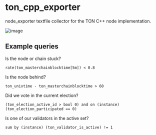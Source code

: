 # ton_cpp_exporter

node_exporter textfile collector for the TON C++ node implementation.

![image](https://user-images.githubusercontent.com/859697/81930178-82585600-95e8-11ea-923f-eae42452c5f4.png) 

## Example queries
    
Is the node or chain stuck?

    rate(ton_masterchainblocktime[5m]) < 0.8
    
Is the node behind?

    ton_unixtime - ton_masterchainblocktime > 60

Did we vote in the current election?

    (ton_election_active_id > bool 0) and on (instance) (ton_election_participated == 0)
    
Is one of our validators in the active set?

    sum by (instance) (ton_validator_is_active) != 1
